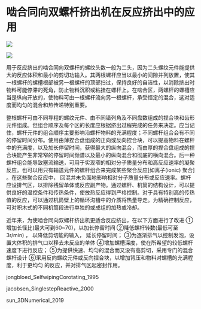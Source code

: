 # 啮合同向双螺杄挤出机在反应挤出中的应用

![](https://i0.hdslb.com/bfs/album/5e949865488598041abec6e87aea95844206dcb3.png)


![](https://i0.hdslb.com/bfs/album/3014fb35c9ad742661da076fe3a9ea6c3b0e111b.png)


用于反应挤出的啮合同向双螺杆的螺纹头数一般为二头，因为二头螺纹元件能提供大的反应体积和最小的剪切功输入。其两根螺杆应当以最小的间隙并列放置，使其一根螺杆的螺槽根部被另一根螺杆的顶部扫过，保持良好的自洁性，以消除挤出时物料可能停滞的死角，防止物料沉积或粘挂在螺杆上。在啮合区，两螺杆的螺槽应当是纵向开放的，使物料可由一根螺杆流向另一根螺杆，承受恒定的混合，这对适度而均匀的混合和热传递特别重要。

整根螺杆可由不同导程的螺纹元件、由不同错列角及不同盘数组成的捏合块和齿形元件组成。但组合顺序及每个区的长度应根据挤出过程完成的任务来决定。应当记住，螺杆元件的组合顺序主要影响沿螺杆物料的充满程度；不同螺杆组合会有不同的停留时间分布。使用由薄捏合盘组成的正向或反向捏合块，可以提高物料在螺杆中的充满度，以及加长停留时间，获得最大的纵向混合，而由厚的捏合盘组成的捏合块能产生非常窄的停留时间频谱以及最小的纵向混合和彻底的横向混合。后一种螺杆组合能导致塞流输送，可用于实现窄的相对分子质量分布和高反应速率的凝聚反应。也可以用只有输送元件的螺杆组合来完成某些聚合反应[如离子(ionic) 聚合] 。在这些聚合反应中， 回混并未负面地影响相对分子质量分布或反应速率。螺杆应设排气区，以排除残留单体或反应副产物。通过螺杆、机筒的结构设计，可以提供良好的温控条件和传热条件，使放热反应得到严格控制。对于具有特别高的传热值的反应，可以通过机筒壁上的循环沟槽中的介质将热量导走。为精确控制反应，可对积木式的不同机筒段进行单独的或成组的加热或冷却。

近年来，为使啮合同向双螺杆挤出机更适合反应挤出，在以下方面进行了改进
①增加长径比(最大可到60~70)，以加长停留时间
②降低螺杆转数(最低可至3r/min) ， 以降低剪切能的输入， 延长停留时间；
③为逐渐排气以控制发泡，设置大体积的排气口以移去未反应的单体
④增加螺槽深度，使在所希望的较低螺杆速度下进行反应；
⑤为提供快速、均匀的混合而又没有高剪切，采用专门的混合螺杆设计
⑥采用反向螺纹元件或反向捏合块，以增加背压和物料对螺槽的充满程度，利于更均匀
的反应，并对排气区起密封作用。

jongbloed_SelfwipingCorotating_1995

jacobsen_SinglestepReactive_2000

sun_3DNumerical_2019

